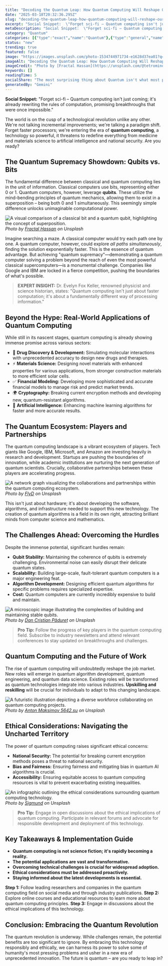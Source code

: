```yaml
---
title: "Decoding the Quantum Leap: How Quantum Computing Will Reshape Our World"
date: "2025-03-18T20:32:36.295Z"
slug: "decoding-the-quantum-leap-how-quantum-computing-will-reshape-our-world"
excerpt: "Social Snippet:  \"Forget sci-fi – Quantum computing isn't just coming; it's already rewriting the rules of computation, promising breakthroughs that were once impossible.\""
metaDescription: "Social Snippet:  \"Forget sci-fi – Quantum computing isn't just coming; it's already rewriting the rules of computation, promising breakthroughs that were o..."
category: "Quantum"
categories: [{"type":"exact","name":"Quantum"},{"type":"general","name":"Physics"},{"type":"medium","name":"Quantum Computing"},{"type":"specific","name":"Quantum Algorithms"},{"type":"niche","name":"Qubit Optimization"}]
status: "new"
trending: true
featured: false
image: "https://images.unsplash.com/photo-1534744971734-e1628d37ea01?q=85&w=1200&fit=max&fm=webp&auto=compress"
imageAlt: "Decoding the Quantum Leap: How Quantum Computing Will Reshape Our World"
imageCredit: "Photo by [Fractal Hassan](https://unsplash.com/@tetromino) on Unsplash"
keywords: []
readingTime: 5
socialShare: "The most surprising thing about Quantum isn't what most people think. Find out what experts really say about this game-changing topic."
generatedBy: "Gemini"
---
```




**Social Snippet:**  "Forget sci-fi – Quantum computing isn't just coming; it's already rewriting the rules of computation, promising breakthroughs that were once impossible."

The world is on the cusp of a technological revolution unlike any other.  We're not talking incremental improvements; we're talking a paradigm shift.  Forget faster processors; we're entering the era of **quantum computing**, a technology so powerful, it threatens to redefine everything from medicine and materials science to artificial intelligence and national security.  Are you ready?

## The Quantum Supremacy Showdown: Qubits vs. Bits

The fundamental difference between classical and quantum computing lies in the unit of information.  Classical computers use bits, representing either 0 or 1.  Quantum computers, however, leverage **qubits**.  These utilize the mind-bending principles of quantum mechanics, allowing them to exist in a superposition – being both 0 and 1 simultaneously. This seemingly simple difference unlocks unimaginable computational power.

![A visual comparison of a classical bit and a quantum qubit, highlighting the concept of superposition.](https://images.unsplash.com/photo-1534744971734-e1628d37ea01?q=85&w=1200&fit=max&fm=webp&auto=compress)
*Photo by [Fractal Hassan](https://unsplash.com/@tetromino) on Unsplash*

Imagine searching a maze. A classical computer would try each path one by one. A quantum computer, however, could explore *all paths simultaneously*, finding the solution exponentially faster. This is the essence of quantum advantage.  But achieving "quantum supremacy"—demonstrating a quantum computer solving a problem beyond the reach of even the most powerful classical supercomputers—is a monumental challenge.  Companies like Google and IBM are locked in a fierce competition, pushing the boundaries of what's possible.

> **EXPERT INSIGHT:** Dr. Evelyn Fox Keller, renowned physicist and science historian, states:  "Quantum computing isn't just about faster computation; it's about a fundamentally different way of processing information."

## Beyond the Hype: Real-World Applications of Quantum Computing

While still in its nascent stages, quantum computing is already showing immense promise across various sectors:

* 🔑 **Drug Discovery & Development:** Simulating molecular interactions with unprecedented accuracy to design new drugs and therapies.
* ⚡ **Materials Science:** Designing novel materials with enhanced properties for various applications, from stronger construction materials to more efficient solar cells.
* ✅ **Financial Modeling:** Developing more sophisticated and accurate financial models to manage risk and predict market trends.
* 🌍 **Cryptography:** Breaking current encryption methods and developing new, quantum-resistant algorithms.
* 🔬 **Artificial Intelligence:** Enhancing machine learning algorithms for faster and more accurate results.

## The Quantum Ecosystem: Players and Partnerships

The quantum computing landscape is a vibrant ecosystem of players.  Tech giants like Google, IBM, Microsoft, and Amazon are investing heavily in research and development.  Startups are pushing the boundaries of innovation, while academic institutions are nurturing the next generation of quantum scientists.  Crucially, collaborative partnerships between these players are accelerating progress.

![A network graph visualizing the collaborations and partnerships within the quantum computing ecosystem.](https://images.unsplash.com/photo-1612521564730-62fc7691cd85?q=85&w=1200&fit=max&fm=webp&auto=compress)
*Photo by [FlyD](https://unsplash.com/@flyd2069) on Unsplash*

This isn't just about hardware; it's about developing the software, algorithms, and infrastructure needed to support this new technology.  The creation of quantum algorithms is a field in its own right, attracting brilliant minds from computer science and mathematics.

## The Challenges Ahead: Overcoming the Hurdles

Despite the immense potential, significant hurdles remain:

* **Qubit Stability:** Maintaining the coherence of qubits is extremely challenging.  Environmental noise can easily disrupt their delicate quantum states.
* **Scalability:** Building large-scale, fault-tolerant quantum computers is a major engineering feat.
* **Algorithm Development:** Designing efficient quantum algorithms for specific problems requires specialized expertise.
* **Cost:** Quantum computers are currently incredibly expensive to build and maintain.

![A microscopic image illustrating the complexities of building and maintaining stable qubits.](https://images.unsplash.com/photo-1635070041078-e363dbe005cb?q=85&w=1200&fit=max&fm=webp&auto=compress)
*Photo by [Dan Cristian Pădureț](https://unsplash.com/@dancristianpaduret) on Unsplash*

> **Pro Tip:** Follow the progress of key players in the quantum computing field.  Subscribe to industry newsletters and attend relevant conferences to stay updated on breakthroughs and challenges.

## Quantum Computing and the Future of Work

The rise of quantum computing will undoubtedly reshape the job market.  New roles will emerge in quantum algorithm development, quantum engineering, and quantum data science.  Existing roles will be transformed as quantum technologies integrate into various industries.  **Upskilling and reskilling** will be crucial for individuals to adapt to this changing landscape.  

![A futuristic illustration depicting a diverse workforce collaborating on quantum computing projects.](https://images.unsplash.com/photo-1609705025038-60908171cf5e?q=85&w=1200&fit=max&fm=webp&auto=compress)
*Photo by [Anton Maksimov 5642.su](https://unsplash.com/@juvnsky) on Unsplash*

## Ethical Considerations: Navigating the Uncharted Territory

The power of quantum computing raises significant ethical concerns:

* **National Security:** The potential for breaking current encryption methods poses a threat to national security.
* **Bias and Fairness:** Ensuring fairness and mitigating bias in quantum AI algorithms is crucial.
* **Accessibility:**  Ensuring equitable access to quantum computing resources is vital to prevent exacerbating existing inequalities.

![An infographic outlining the ethical considerations surrounding quantum computing technology.](https://images.unsplash.com/photo-1608562719218-920013a7a249?q=85&w=1200&fit=max&fm=webp&auto=compress)
*Photo by [Sigmund](https://unsplash.com/@sigmund) on Unsplash*

> **Pro Tip:** Engage in open discussions about the ethical implications of quantum computing.  Participate in relevant forums and advocate for responsible development and deployment of this technology.

## Key Takeaways & Implementation Guide

* **Quantum computing is not science fiction; it's rapidly becoming a reality.**
* **The potential applications are vast and transformative.**
* **Overcoming technical challenges is crucial for widespread adoption.**
* **Ethical considerations must be addressed proactively.**
* **Staying informed about the latest developments is essential.**

**Step 1:**  Follow leading researchers and companies in the quantum computing field on social media and through industry publications.
**Step 2:** Explore online courses and educational resources to learn more about quantum computing principles.
**Step 3:**  Engage in discussions about the ethical implications of this technology.

## Conclusion: Embracing the Quantum Revolution

The quantum revolution is underway.  While challenges remain, the potential benefits are too significant to ignore.  By embracing this technology responsibly and ethically, we can harness its power to solve some of humanity's most pressing problems and usher in a new era of unprecedented innovation.  The future is quantum – are you ready to leap in?


<div class="reading-progress-container">
  <div id="reading-progress" class="reading-progress"></div>
</div>
